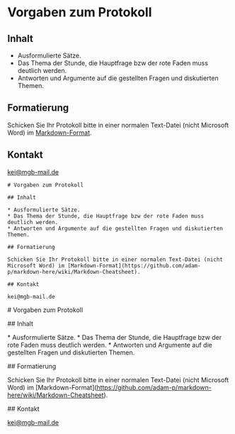 # Vorgaben zum Protokoll

## Inhalt

* Ausformulierte Sätze.
* Das Thema der Stunde, die Hauptfrage bzw der rote Faden muss deutlich werden.
* Antworten und Argumente auf die gestellten Fragen und diskutierten Themen.

## Formatierung

Schicken Sie Ihr Protokoll bitte in einer normalen Text-Datei (nicht Microsoft Word) im [Markdown-Format](https://github.com/adam-p/markdown-here/wiki/Markdown-Cheatsheet).

## Kontakt

kei@mgb-mail.de

```
# Vorgaben zum Protokoll

## Inhalt

* Ausformulierte Sätze.
* Das Thema der Stunde, die Hauptfrage bzw der rote Faden muss deutlich werden.
* Antworten und Argumente auf die gestellten Fragen und diskutierten Themen.

## Formatierung

Schicken Sie Ihr Protokoll bitte in einer normalen Text-Datei (nicht Microsoft Word) im [Markdown-Format](https://github.com/adam-p/markdown-here/wiki/Markdown-Cheatsheet).

## Kontakt

kei@mgb-mail.de
```

\# Vorgaben zum Protokoll

\## Inhalt

\* Ausformulierte Sätze.
\* Das Thema der Stunde, die Hauptfrage bzw der rote Faden muss deutlich werden.
\* Antworten und Argumente auf die gestellten Fragen und diskutierten Themen.

\## Formatierung

Schicken Sie Ihr Protokoll bitte in einer normalen Text-Datei (nicht Microsoft Word) im \[Markdown-Format](https://github.com/adam-p/markdown-here/wiki/Markdown-Cheatsheet).

\## Kontakt

kei@mgb-mail.de
